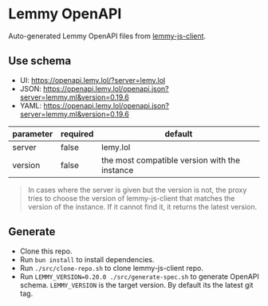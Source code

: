 # Lemmy OpenAPI

Auto-generated Lemmy OpenAPI files from [lemmy-js-client](https://github.com/LemmyNet/lemmy-js-client).

## Use schema

- UI: <https://openapi.lemy.lol/?server=lemy.lol>
- JSON: <https://openapi.lemy.lol/openapi.json?server=lemmy.ml&version=0.19.6>
- YAML: <https://openapi.lemy.lol/openapi.json?server=lemmy.ml&version=0.19.6>

| parameter | required | default |
| --- | --- | --- |
| server | false | lemy.lol |
| version | false | the most compatible version with the instance |

> In cases where the server is given but the version is not, the proxy tries to choose the version of lemmy-js-client that matches the version of the instance. If it cannot find it, it returns the latest version.

## Generate

- Clone this repo.
- Run `bun install` to install dependencies.
- Run `./src/clone-repo.sh` to clone lemmy-js-client repo.
- Run `LEMMY_VERSION=0.20.0 ./src/generate-spec.sh` to generate OpenAPI schema.
`LEMMY_VERSION` is the target version. By default its the latest git tag.
